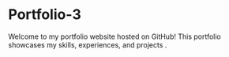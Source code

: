 # Portfolio-3
Welcome to my portfolio website hosted on GitHub! This portfolio showcases my skills, experiences, and projects .
